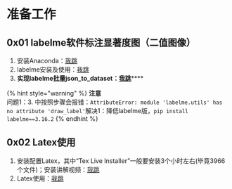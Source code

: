 # 准备工作

## 0x01 labelme软件标注显著度图（二值图像）

1. 安装Anaconda：[我跳](https://blog.csdn.net/ITLearnHall/article/details/81708148)
2. labelme安装及使用：[我跳](https://www.bilibili.com/video/av50300496?p=1)
3. **实现labelme批量json\_to\_dataset：**[**我跳**](https://blog.csdn.net/yql_617540298/article/details/81110685)\*\*\*\*

{% hint style="warning" %}
**注意**  
问题1：3. 中按照步骤会报错：`AttributeError: module 'labelme.utils' has no attribute 'draw_label'`解决1：降低labelme版，`pip install labelme==3.16.2`
{% endhint %}

## 0x02 Latex使用

1. 安装配置Latex，其中“Tex Live Installer”一般要安装3个小时左右\(毕竟3966个文件\)；安装讲解视频：[我跳](https://www.bilibili.com/video/av90629350?from=search&seid=9672896493142246187)
2. Latex使用：[我跳](https://wenku.baidu.com/view/15ac929251e2524de518964bcf84b9d528ea2cab.html)

